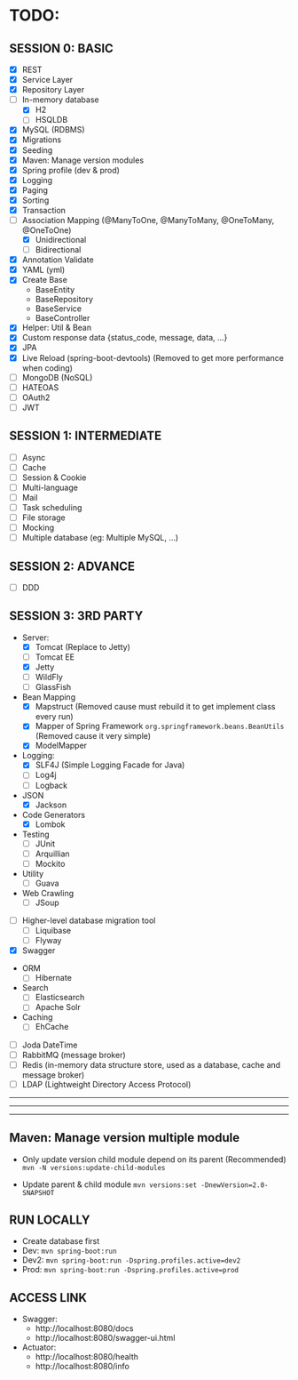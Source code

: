 # TODO:

## SESSION 0: BASIC
- [x] REST
- [x] Service Layer
- [x] Repository Layer
- [ ] In-memory database
  + [x] H2
  + [ ] HSQLDB
- [x] MySQL (RDBMS)
- [x] Migrations
- [x] Seeding
- [x] Maven: Manage version modules
- [x] Spring profile (dev & prod)
- [x] Logging
- [x] Paging
- [x] Sorting
- [x] Transaction
- [ ] Association Mapping (@ManyToOne, @ManyToMany, @OneToMany, @OneToOne)
  + [x] Unidirectional
  + [ ] Bidirectional
- [x] Annotation Validate
- [x] YAML (yml)
- [x] Create Base
  + BaseEntity
  + BaseRepository
  + BaseService
  + BaseController
- [x] Helper: Util & Bean
- [x] Custom response data {status_code, message, data, ...}
- [x] JPA
- [x] Live Reload (spring-boot-devtools) (Removed to get more performance when coding)
- [ ] MongoDB (NoSQL)
- [ ] HATEOAS
- [ ] OAuth2
- [ ] JWT

## SESSION 1: INTERMEDIATE
- [ ] Async
- [ ] Cache
- [ ] Session & Cookie
- [ ] Multi-language
- [ ] Mail
- [ ] Task scheduling
- [ ] File storage
- [ ] Mocking
- [ ] Multiple database (eg: Multiple MySQL, ...)

## SESSION 2: ADVANCE
- [ ] DDD

## SESSION 3: 3RD PARTY
- Server:
  + [x] Tomcat (Replace to Jetty)
  + [ ] Tomcat EE
  + [x] Jetty
  + [ ] WildFly
  + [ ] GlassFish

- Bean Mapping
  + [x] Mapstruct (Removed cause must rebuild it to get implement class every run) 
  + [x] Mapper of Spring Framework `org.springframework.beans.BeanUtils` (Removed cause it very simple) 
  + [x] ModelMapper
 
- Logging:
  + [x] SLF4J (Simple Logging Facade for Java)
  + [ ] Log4j
  + [ ] Logback
  
- JSON
  + [x] Jackson

- Code Generators
  + [x] Lombok

- Testing
  + [ ] JUnit
  + [ ] Arquillian
  + [ ] Mockito

- Utility
  + [ ] Guava

- Web Crawling
  + [ ] JSoup

- [ ] Higher-level database migration tool
  + [ ] Liquibase
  + [ ] Flyway
  
- [x] Swagger

- ORM
  + [ ] Hibernate

- Search
  + [ ] Elasticsearch
  + [ ] Apache Solr

- Caching
  + [ ] EhCache
 
- [ ] Joda DateTime
- [ ] RabbitMQ (message broker)
- [ ] Redis (in-memory data structure store, used as a database, cache and message broker)
- [ ] LDAP (Lightweight Directory Access Protocol)

---
***
___

## Maven: Manage version multiple module
- Only update version child module depend on its parent (Recommended)
```mvn -N versions:update-child-modules```

- Update parent & child module
```mvn versions:set -DnewVersion=2.0-SNAPSHOT```

## RUN LOCALLY
- Create database first
- Dev:  ```mvn spring-boot:run```
- Dev2: ```mvn spring-boot:run -Dspring.profiles.active=dev2```
- Prod: ```mvn spring-boot:run -Dspring.profiles.active=prod```

## ACCESS LINK
- Swagger:
  + http://localhost:8080/docs
  + http://localhost:8080/swagger-ui.html
- Actuator:
  + http://localhost:8080/health
  + http://localhost:8080/info